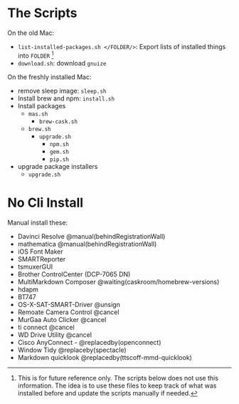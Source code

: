 # The Scripts

On the old Mac:

- `list-installed-packages.sh </FOLDER/>`: Export lists of installed things into `FOLDER` [^listPackages]
- `download.sh`: download `gnuize`

On the freshly installed Mac:

- remove sleep image: `sleep.sh`
- Install brew and npm: `install.sh`
- Install packages
	- `mas.sh`
		- `brew-cask.sh`
	- `brew.sh`
		- `upgrade.sh`
			- `npm.sh`
			- `gem.sh`
			- `pip.sh`
- upgrade package installers
	- `upgrade.sh`

[^listPackages]: This is for future reference only. The scripts below does not use this information. The idea is to use these files to keep track of what was installed before and update the scripts manually if needed.

# No Cli Install

Manual install these:

- Davinci Resolve @manual(behindRegistrationWall)
- mathematica @manual(behindRegistrationWall)
- iOS Font Maker
- SMARTReporter
- tsmuxerGUI
- Brother ControlCenter (DCP-7065 DN)
- MultiMarkdown Composer @waiting(caskroom/homebrew-versions)
- hdapm
- BT747
- OS-X-SAT-SMART-Driver @unsign
- Remoate Camera Control @cancel
- MurGaa Auto Clicker @cancel
- ti connect @cancel
- WD Drive Utility @cancel
- Cisco AnyConnect - @replacedby(openconnect)
- Window Tidy @replaceby(spectacle)
- Markdown quicklook @replacedby(ttscoff-mmd-quicklook)